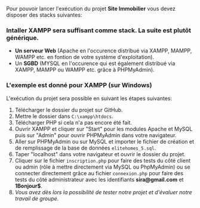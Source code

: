
Pour pouvoir lancer l'exécution du projet <b>Site Immobilier</b> vous devez disposer des stacks suivantes:

<h3>Intaller XAMPP sera suffisant comme stack. La suite est plutôt générique.</h3>
<ul>
    <li><b>Un serveur Web</b> (Apache en l'occurence distribué via XAMPP, MAMPP, WAMPP etc. en fontion de votre système d'exploitation).</li>
    <li>Un <b>SGBD</b> (MYSQL en l'occurence qui est également distribué via XAMPP, MAMPP ou WAMPP etc. grâce à PHPMyAdmin).</li>
</ul>

<h3>L'exemple est donné pour XAMPP (sur Windows)</h3>

L'exécution du projet sera possible en suivant les étapes suivantes:
<ol>
    <li>Télécharger le dossier du projet sur GitHub.</li>
    <li>Mettre le dossier dans <code>C:\xampp\htdocs</code>.</li>
    <li>Télécharger PHP si cela n'a pas encore été fait.</li>
    <li>Ouvrir XAMPP et cliquer sur "Start" pour les modules Apache et MySQL puis sur "Admin" pour ouvrir PHPMyAdmin dans votre navigateur.</li>
    <li>Aller sur PHPMyAdmin ou sur MySQL et importer le fichier de création et de remplissage de la base de données <code>elitehomes_5.sql</code>.</li>
    <li>Taper "localhost" dans votre navigateur et ouvrir le dossier du projet.</li>
    <li>Cliquer sur le fichier <code>inscription.php</code> pour faire des tests du côté client ou admin (rôle à mettre directement via MySQL ou PhpMyAdmin) ou se connecter directement grâce au fichier <code>connexion.php</code> pour faire des tests du côté administrateur avec les identifiants <b>sira@gmail.com</b> et <b>1Bonjour$</b>.</li>
    <li><i>Vous avez dès lors la possibilité de tester notre projet et d'évaluer notre travail de groupe.</i></li>

</ol>
